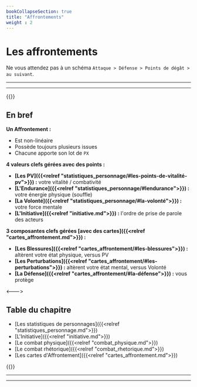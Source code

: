 ```yaml
---
bookCollapseSection: true
title: "Affrontements"
weight : 2
---
```


# Les affrontements

Ne vous attendez pas à un schéma `Attaque > Défense > Points de dégât > au suivant`.

---
---
{{<columns>}}

## En bref

**Un Affrontement :**
- Est non-linéaire
- Possède toujours plusieurs issues
- Chacune apporte son lot de `PX`

**4 valeurs clefs gérées avec des points :**
- **[Les PV]({{<relref "statistiques_personnage/#les-points-de-vitalité-pv">}}) :** votre vitalité / combativité
- **[L'Endurance]({{<relref "statistiques_personnage/#lendurance">}}) :** votre énergie physique (souffle)
- **[La Volonté]({{<relref "statistiques_personnage/#la-volonté">}}) :** votre force mentale
- **[L'Initiative]({{<relref "initiative.md">}}) :** l'ordre de prise de parole des acteurs

**3 composantes clefs gérées [avec des cartes]({{<relref "cartes_affrontement.md">}}) :**
- **[Les Blessures]({{<relref "cartes_affrontement/#les-blessures">}}) :** altèrent votre état physique, versus PV
- **[Les Perturbations]({{<relref "cartes_affrontement/#les-perturbations">}}) :** altèrent votre état mental, versus Volonté
- **[La Défense]({{<relref "cartes_affrontement/#la-défense">}}) :** vous protège

<--->

## Table du chapitre

* [Les statistiques de personnages]({{<relref "statistiques_personnage.md">}})
* [L'Initiative]({{<relref "initiative.md">}})
* [Le combat physique]({{<relref "combat_physique.md">}})
* [Le combat rhétorique]({{<relref "combat_rhetorique.md">}})
* [Les cartes d'Affrontement]({{<relref "cartes_affrontement.md">}})

{{</columns>}}

---
---